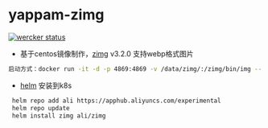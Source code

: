 # yappam-zimg
[![wercker status](https://app.wercker.com/status/6a490a7d994041886dd2783ffa6dbc03/s/master "wercker status")](https://app.wercker.com/project/byKey/6a490a7d994041886dd2783ffa6dbc03)



* 基于centos镜像制作，[zimg](https://github.com/buaazp/zimg) v3.2.0 支持webp格式图片

```bash
启动方式：docker run -it -d -p 4869:4869 -v /data/zimg/:/zimg/bin/img --name zimg wangyp0701/zimg
```

*  [helm](https://helm.sh) 安装到k8s

```bash
 helm repo add ali https://apphub.aliyuncs.com/experimental
 helm repo update
 helm install zimg ali/zimg
 ```




